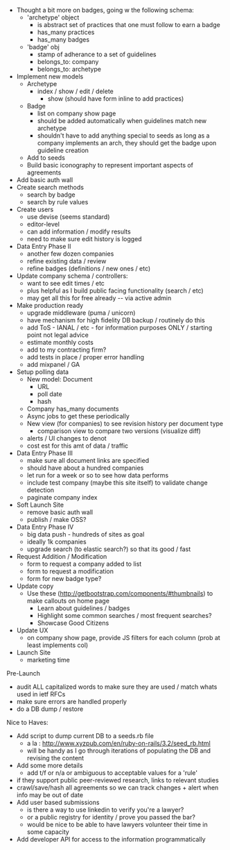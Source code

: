 - Thought a bit more on badges, going w the following schema:
  - 'archetype' object
    - is abstract set of practices that one must follow to earn a badge
    - has_many practices
    - has_many badges
  - 'badge' obj
    - stamp of adherance to a set of guidelines
    - belongs_to: company
    - belongs_to: archetype
- Implement new models
  - Archetype
    - index / show / edit / delete
      - show (should have form inline to add practices)
  - Badge
    - list on company show page
    - should be added automatically when guidelines match new archetype
    - shouldn't have to add anything special to seeds as long as a company implements an arch, they should get the badge upon guideline creation
  - Add to seeds
  - Build basic iconography to represent important aspects of agreements
- Add basic auth wall
- Create search methods
  - search by badge
  - search by rule values
- Create users
  - use devise (seems standard)
  - editor-level
  - can add information / modify results
  - need to make sure edit history is logged
- Data Entry Phase II
  - another few dozen companies
  - refine existing data / review
  - refine badges (definitions / new ones / etc)
- Update company schema / controllers:
  - want to see edit times / etc
  - plus helpful as I build public facing functionality (search / etc)
  - may get all this for free already -- via active admin
- Make production ready
  - upgrade middleware (puma / unicorn)
  - have mechanism for high fidelity DB backup / routinely do this
  - add ToS - IANAL / etc - for information purposes ONLY / starting point not legal advice
  - estimate monthly costs
  - add to my contracting firm?
  - add tests in place / proper error handling
  - add mixpanel / GA
- Setup polling data
  - New model: Document
    - URL
    - poll date
    - hash
  - Company has_many documents
  - Async jobs to get these periodically
  - New view (for companies) to see revision history per document type
    - comparison view to compare two versions (visualize diff)
  - alerts  / UI changes to denot
  - cost est for this amt of data / traffic
- Data Entry Phase III
  - make sure all document links are specified
  - should have about a hundred companies
  - let run for a week or so to see how data performs
  - include test company (maybe this site itself) to validate change detection
  - paginate company index
- Soft Launch Site
  - remove basic auth wall
  - publish / make OSS?
- Data Entry Phase IV
  - big data push - hundreds of sites as goal
  - ideally 1k companies
  - upgrade search (to elastic search?) so that its good / fast
- Request Addition / Modification
  - form to request a company added to list
  - form to request a modification
  - form for new badge type?
- Update copy
  - Use these (http://getbootstrap.com/components/#thumbnails) to make callouts on home page
    - Learn about guidelines / badges
    - Highlight some common searches / most frequent searches?
    - Showcase Good Citizens
- Update UX
  - on company show page, provide JS filters for each column (prob at least implements col)
- Launch Site
  - marketing time

Pre-Launch

- audit ALL capitalized words to make sure they are used / match whats used in ietf RFCs
- make sure errors are handled properly
- do a DB dump / restore


Nice to Haves:

- Add script to dump current DB to a seeds.rb file
  - a la : http://www.xyzpub.com/en/ruby-on-rails/3.2/seed_rb.html
  - will be handy as I go through iterations of populating the DB and revising the content
- Add some more details
  - add t/f or n/a or ambiguous to acceptable values for a 'rule'
- if they support public peer-reviewed research, links to relevant studies
- crawl/save/hash all agreements so we can track changes + alert when info may be out of date
- Add user based submissions
  - is there a way to use linkedin to verify you're a lawyer?
  - or a public registry for identity / prove you passed the bar?
  - would be nice to be able to have lawyers volunteer their time in some capacity
- Add developer API for access to the information programmatically

